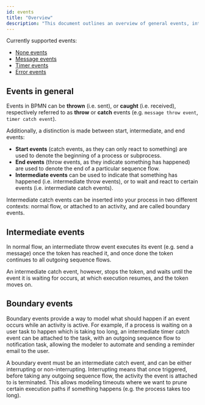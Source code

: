 ```yaml
---
id: events
title: "Overview"
description: "This document outlines an overview of general events, intermediate events, and boundary events."
---
```


Currently supported events:

* [None events](none-events/none-events.md)
* [Message events](message-events/message-events.md)
* [Timer events](timer-events/timer-events.md)
* [Error events](error-events/error-events.md)

## Events in general

Events in BPMN can be **thrown** (i.e. sent), or **caught** (i.e. received), respectively referred to as **throw** or **catch** events (e.g. `message throw event`, `timer catch event`).

Additionally, a distinction is made between start, intermediate, and end events:

* **Start events** (catch events, as they can only react to something) are used to denote the beginning of a process or subprocess.
* **End events** (throw events, as they indicate something has happened) are used to denote the end of a particular sequence flow.
* **Intermediate events** can be used to indicate that something has happened (i.e. intermediate throw events), or to wait and react to certain events (i.e. intermediate catch events).

Intermediate catch events can be inserted into your process in two different contexts: normal flow, or attached to an activity, and are called boundary events.

## Intermediate events

In normal flow, an intermediate throw event executes its event (e.g. send a message) once the token has reached it, and once done the token continues to all outgoing sequence flows.

An intermediate catch event, however, stops the token, and waits until the event it is waiting for occurs, at which execution resumes, and the token moves on.

## Boundary events

Boundary events provide a way to model what should happen if an event occurs while an activity is active. For example, if a process is waiting on a user task to happen which is taking too long, an intermediate timer catch event can be attached to the task, with an outgoing sequence flow to notification task, allowing the modeler to automate and sending a reminder email to the user.

A boundary event must be an intermediate catch event, and can be either interrupting or non-interrupting. Interrupting means that once triggered, before taking any outgoing sequence flow, the activity the event is attached to is terminated. This allows modeling timeouts where we want to prune certain execution paths if something happens (e.g. the process takes too long).

